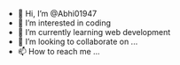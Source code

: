- 👋 Hi, I’m @Abhi01947
- 👀 I’m interested in coding
- 🌱 I’m currently learning web development
- 💞️ I’m looking to collaborate on ...
- 📫 How to reach me ...

<!---
Abhi01947/Abhi01947 is a ✨ special ✨ repository because its `README.md` (this file) appears on your GitHub profile.
You can click the Preview link to take a look at your changes.
--->
